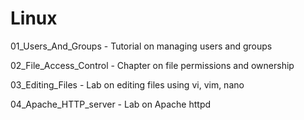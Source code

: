 # Linux

01_Users_And_Groups - Tutorial on managing users and groups

02_File_Access_Control - Chapter on file permissions and ownership

03_Editing_Files - Lab on editing files using vi, vim, nano

04_Apache_HTTP_server - Lab on Apache httpd
